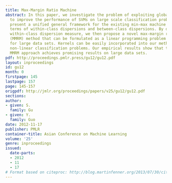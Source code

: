 ```yaml
---
title: Max-Margin Ratio Machine
abstract: In this paper, we investigate the problem of exploiting global information
  to improve the performance of SVMs on large scale classification problems. We first
  present a unified general framework for the existing min-max machine methods in
  terms of within-class dispersions and between-class dispersions. By defining a new
  within-class dispersion measure, we then propose a novel max-margin ratio machine
  (MMRM) method that can be formulated as a linear programming problem with scalability
  for large data sets. Kernels can be easily incorporated into our method to address
  non-linear classification problems. Our empirical results show that the proposed
  MMRM approach achieves promising results on large data sets.
pdf: http://proceedings.pmlr.press/gu12/gu12.pdf
layout: inproceedings
id: gu12
month: 0
firstpage: 145
lastpage: 157
page: 145-157
origpdf: http://jmlr.org/proceedings/papers/v25/gu12/gu12.pdf
sections: 
author:
- given: S.
  family: Gu
- given: Y.
  family: Guo
date: 2012-11-17
publisher: PMLR
container-title: Asian Conference on Machine Learning
volume: '25'
genre: inproceedings
issued:
  date-parts:
  - 2012
  - 11
  - 17
# Format based on citeproc: http://blog.martinfenner.org/2013/07/30/citeproc-yaml-for-bibliographies/
---
```


